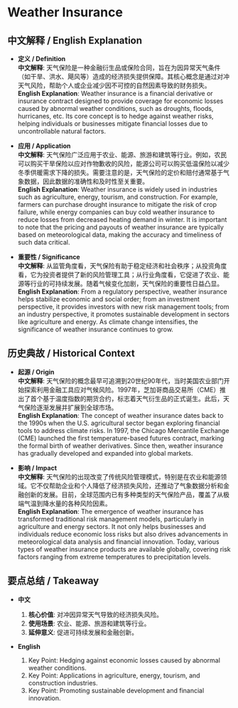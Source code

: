 # Weather Insurance

## 中文解释 / English Explanation

* **定义 / Definition**  
  **中文解释**: 天气保险是一种金融衍生品或保险合同，旨在为因异常天气条件（如干旱、洪水、飓风等）造成的经济损失提供保障。其核心概念是通过对冲天气风险，帮助个人或企业减少因不可控的自然因素导致的财务损失。  
  **English Explanation**: Weather insurance is a financial derivative or insurance contract designed to provide coverage for economic losses caused by abnormal weather conditions, such as droughts, floods, hurricanes, etc. Its core concept is to hedge against weather risks, helping individuals or businesses mitigate financial losses due to uncontrollable natural factors.

* **应用 / Application**  
  **中文解释**: 天气保险广泛应用于农业、能源、旅游和建筑等行业。例如，农民可以购买干旱保险以应对作物歉收的风险，能源公司可以购买低温保险以减少冬季供暖需求下降的损失。需要注意的是，天气保险的定价和赔付通常基于气象数据，因此数据的准确性和及时性至关重要。  
  **English Explanation**: Weather insurance is widely used in industries such as agriculture, energy, tourism, and construction. For example, farmers can purchase drought insurance to mitigate the risk of crop failure, while energy companies can buy cold weather insurance to reduce losses from decreased heating demand in winter. It is important to note that the pricing and payouts of weather insurance are typically based on meteorological data, making the accuracy and timeliness of such data critical.

* **重要性 / Significance**  
  **中文解释**: 从监管角度看，天气保险有助于稳定经济和社会秩序；从投资角度看，它为投资者提供了新的风险管理工具；从行业角度看，它促进了农业、能源等行业的可持续发展。随着气候变化加剧，天气保险的重要性日益凸显。  
  **English Explanation**: From a regulatory perspective, weather insurance helps stabilize economic and social order; from an investment perspective, it provides investors with new risk management tools; from an industry perspective, it promotes sustainable development in sectors like agriculture and energy. As climate change intensifies, the significance of weather insurance continues to grow.

## 历史典故 / Historical Context

* **起源 / Origin**  
  **中文解释**: 天气保险的概念最早可追溯到20世纪90年代，当时美国农业部门开始探索利用金融工具应对气候风险。1997年，芝加哥商品交易所（CME）推出了首个基于温度指数的期货合约，标志着天气衍生品的正式诞生。此后，天气保险逐渐发展并扩展到全球市场。  
  **English Explanation**: The concept of weather insurance dates back to the 1990s when the U.S. agricultural sector began exploring financial tools to address climate risks. In 1997, the Chicago Mercantile Exchange (CME) launched the first temperature-based futures contract, marking the formal birth of weather derivatives. Since then, weather insurance has gradually developed and expanded into global markets.

* **影响 / Impact**  
  **中文解释**: 天气保险的出现改变了传统风险管理模式，特别是在农业和能源领域。它不仅帮助企业和个人降低了经济损失风险，还推动了气象数据分析和金融创新的发展。目前，全球范围内已有多种类型的天气保险产品，覆盖了从极端气温到降水量的各种风险因素。  
  **English Explanation**: The emergence of weather insurance has transformed traditional risk management models, particularly in agriculture and energy sectors. It not only helps businesses and individuals reduce economic loss risks but also drives advancements in meteorological data analysis and financial innovation. Today, various types of weather insurance products are available globally, covering risk factors ranging from extreme temperatures to precipitation levels.

## 要点总结 / Takeaway

* **中文**  
  1. **核心价值**: 对冲因异常天气导致的经济损失风险。
  2. **使用场景**: 农业、能源、旅游和建筑等行业。
  3. **延伸意义**: 促进可持续发展和金融创新。

* **English**  
  1. Key Point: Hedging against economic losses caused by abnormal weather conditions.
  2. Key Point: Applications in agriculture, energy, tourism, and construction industries.
  3. Key Point: Promoting sustainable development and financial innovation.